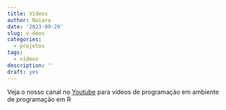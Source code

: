 ```yaml
---
title: Vídeos
author: Naiara
date: '2023-09-29'
slug: v-deos
categories:
  - projetos
tags:
  - vídeos
description: ''
draft: yes
---
```


Veja o nosso canal no [Youtube][] para vídeos de programação em ambiente de programação em R


[Youtube]: https://www.youtube.com/channel/UC0chGST6BDLY2Gbc0B7H3Sw{:target="_blank"}
